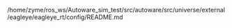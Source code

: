 /home/zyme/ros_ws/Autoware_sim_test/src/autoware/src/universe/external/eagleye/eagleye_rt/config/README.md